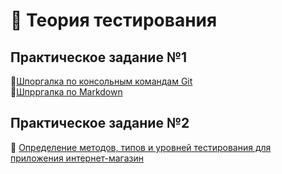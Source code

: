  # :blossom: Теория тестирования
## Практическое задание №1

🔗[Шпоргалка по консольным командам Git](https://github.com/cyberspacedk/Git-commands)  
🔗[Шпрргалка по Markdown](https://github.com/sandino/Markdown-Cheatsheet/blob/master/README.md#links)  

## Практическое задание №2
🔗 [Определение методов, типов и уровней тестирования для приложения интернет-магазин](https://docs.google.com/spreadsheets/d/1DLrJ-9E-jZ9x9Mnn4dwGwUkX6TBcyNTrZaSHdqINVlk/edit?usp=sharing)  
